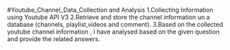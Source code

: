 #Youtube_Channel_Data_Collection and Analysis 
1.Collecting Information using Youtube API V3
2.Retrieve and store the channel information un a database (channels, playlist,videos and comment).
3.Based on the collected youtube channel information , I have analysed based on the given question and provide the related answers.
